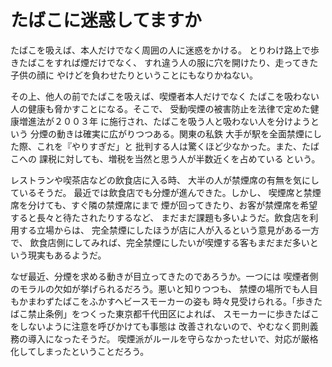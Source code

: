 # たばこに迷惑してますか

たばこを吸えば、本人だけでなく周囲の人に迷惑をかける。
とりわけ路上で歩きたばこをすれば煙だけでなく、
すれ違う人の服に穴を開けたり、走ってきた子供の顔に
やけどを負わせたりということにもなりかねない。

その上、他人の前でたばこを吸えば、喫煙者本人だけでなく
たばこを吸わない人の健康も脅かすことになる。そこで、
受動喫煙の被害防止を法律で定めた健康増進法が２００３年
に施行され、たばこを吸う人と吸わない人を分けようという
分煙の動きは確実に広がりつつある。関東の私鉄
大手が駅を全面禁煙にした際、これを『やりすぎだ」と
批判する人は驚くほど少なかった。また、たばこへの
課税に対しても、増税を当然と思う人が半数近くを占めている
という。

レストランや喫茶店などの飲食店に入る時、
大半の人が禁煙席の有無を気にしているそうだ。
最近では飲食店でも分煙が進んできた。しかし、
喫煙席と禁煙席を分けても、すぐ隣の禁煙席にまで
煙が回ってきたり、お客が禁煙席を希望すると長々と待たされたりするなど、
まだまだ課題も多いようだ。飲食店を利用する立場からは、
完全禁煙にしたほうが店に人が入るという意見がある一方で、
飲食店側にしてみれば、完全禁煙にしたいが喫煙する客もまだまだ多いという現実もあるようだ。

なぜ最近、分煙を求める動きが目立ってきたのであろうか。一つには
喫煙者側のモラルの欠如が挙げられるだろう。悪いと知りつつも、
禁煙の場所でも人目もかまわずたばこをふかすヘビースモーカーの姿も
時々見受けられる。「歩きたばこ禁止条例」をつくった東京都千代田区によれば、
スモーカーに歩きたばこをしないように注意を呼びかけても事態は
改善されないので、やむなく罰則義務の導入になったそうだ。
喫煙派がルールを守らなかったせいで、対応が厳格化してしまったということだろう。
